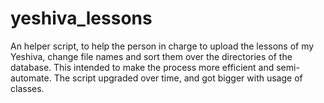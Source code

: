 # yeshiva_lessons
An helper script, to help the person in charge to upload the lessons of my Yeshiva, change file names and sort them over the directories of the database.
This intended to make the process more efficient and semi-automate.
The script upgraded over time, and got bigger with usage of classes.
